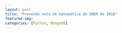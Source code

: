 ```yaml
---
layout: post
title: "Prevendo nota de matemática do ENEM de 2016"
featured-img:
categories: [Python, MongoDB]
---
```

